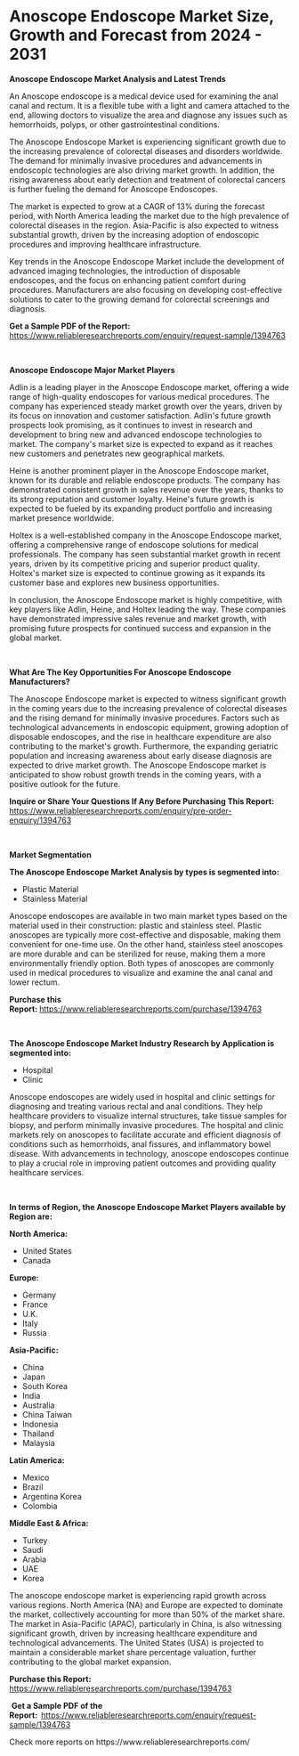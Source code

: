<p><h1>Anoscope Endoscope Market Size, Growth and Forecast from 2024 - 2031</h1></p><p><strong>Anoscope Endoscope Market Analysis and Latest Trends</strong></p>
<p><p>An Anoscope endoscope is a medical device used for examining the anal canal and rectum. It is a flexible tube with a light and camera attached to the end, allowing doctors to visualize the area and diagnose any issues such as hemorrhoids, polyps, or other gastrointestinal conditions.</p><p>The Anoscope Endoscope Market is experiencing significant growth due to the increasing prevalence of colorectal diseases and disorders worldwide. The demand for minimally invasive procedures and advancements in endoscopic technologies are also driving market growth. In addition, the rising awareness about early detection and treatment of colorectal cancers is further fueling the demand for Anoscope Endoscopes.</p><p>The market is expected to grow at a CAGR of 13% during the forecast period, with North America leading the market due to the high prevalence of colorectal diseases in the region. Asia-Pacific is also expected to witness substantial growth, driven by the increasing adoption of endoscopic procedures and improving healthcare infrastructure.</p><p>Key trends in the Anoscope Endoscope Market include the development of advanced imaging technologies, the introduction of disposable endoscopes, and the focus on enhancing patient comfort during procedures. Manufacturers are also focusing on developing cost-effective solutions to cater to the growing demand for colorectal screenings and diagnosis.</p></p>
<p><strong>Get a Sample PDF of the Report:&nbsp;</strong> <a href="https://www.reliableresearchreports.com/enquiry/request-sample/1394763">https://www.reliableresearchreports.com/enquiry/request-sample/1394763</a></p>
<p>&nbsp;</p>
<p><strong>Anoscope Endoscope Major Market Players</strong></p>
<p><p>Adlin is a leading player in the Anoscope Endoscope market, offering a wide range of high-quality endoscopes for various medical procedures. The company has experienced steady market growth over the years, driven by its focus on innovation and customer satisfaction. Adlin's future growth prospects look promising, as it continues to invest in research and development to bring new and advanced endoscope technologies to market. The company's market size is expected to expand as it reaches new customers and penetrates new geographical markets.</p><p>Heine is another prominent player in the Anoscope Endoscope market, known for its durable and reliable endoscope products. The company has demonstrated consistent growth in sales revenue over the years, thanks to its strong reputation and customer loyalty. Heine's future growth is expected to be fueled by its expanding product portfolio and increasing market presence worldwide.</p><p>Holtex is a well-established company in the Anoscope Endoscope market, offering a comprehensive range of endoscope solutions for medical professionals. The company has seen substantial market growth in recent years, driven by its competitive pricing and superior product quality. Holtex's market size is expected to continue growing as it expands its customer base and explores new business opportunities.</p><p>In conclusion, the Anoscope Endoscope market is highly competitive, with key players like Adlin, Heine, and Holtex leading the way. These companies have demonstrated impressive sales revenue and market growth, with promising future prospects for continued success and expansion in the global market.</p></p>
<p>&nbsp;</p>
<p><strong>What Are The Key Opportunities For Anoscope Endoscope Manufacturers?</strong></p>
<p><p>The Anoscope Endoscope market is expected to witness significant growth in the coming years due to the increasing prevalence of colorectal diseases and the rising demand for minimally invasive procedures. Factors such as technological advancements in endoscopic equipment, growing adoption of disposable endoscopes, and the rise in healthcare expenditure are also contributing to the market's growth. Furthermore, the expanding geriatric population and increasing awareness about early disease diagnosis are expected to drive market growth. The Anoscope Endoscope market is anticipated to show robust growth trends in the coming years, with a positive outlook for the future.</p></p>
<p><strong>Inquire or Share Your Questions If Any Before Purchasing This Report:</strong> <a href="https://www.reliableresearchreports.com/enquiry/pre-order-enquiry/1394763">https://www.reliableresearchreports.com/enquiry/pre-order-enquiry/1394763</a></p>
<p>&nbsp;</p>
<p><strong>Market Segmentation</strong></p>
<p><strong>The Anoscope Endoscope Market Analysis by types is segmented into:</strong></p>
<p><ul><li>Plastic Material</li><li>Stainless Material</li></ul></p>
<p><p>Anoscope endoscopes are available in two main market types based on the material used in their construction: plastic and stainless steel. Plastic anoscopes are typically more cost-effective and disposable, making them convenient for one-time use. On the other hand, stainless steel anoscopes are more durable and can be sterilized for reuse, making them a more environmentally friendly option. Both types of anoscopes are commonly used in medical procedures to visualize and examine the anal canal and lower rectum.</p></p>
<p><strong>Purchase this Report:&nbsp;</strong><a href="https://www.reliableresearchreports.com/purchase/1394763">https://www.reliableresearchreports.com/purchase/1394763</a></p>
<p>&nbsp;</p>
<p><strong>The Anoscope Endoscope Market Industry Research by Application is segmented into:</strong></p>
<p><ul><li>Hospital</li><li>Clinic</li></ul></p>
<p><p>Anoscope endoscopes are widely used in hospital and clinic settings for diagnosing and treating various rectal and anal conditions. They help healthcare providers to visualize internal structures, take tissue samples for biopsy, and perform minimally invasive procedures. The hospital and clinic markets rely on anoscopes to facilitate accurate and efficient diagnosis of conditions such as hemorrhoids, anal fissures, and inflammatory bowel disease. With advancements in technology, anoscope endoscopes continue to play a crucial role in improving patient outcomes and providing quality healthcare services.</p></p>
<p>&nbsp;</p>
<p><strong>In terms of Region, the Anoscope Endoscope Market Players available by Region are:</strong></p>
<p>
    <p> <strong> North America: </strong>
        <ul>
            <li>United States</li>
            <li>Canada</li>
        </ul>
        </p> 
    <p> <strong> Europe: </strong>
        <ul>
            <li>Germany</li>
            <li>France</li>
            <li>U.K.</li>
            <li>Italy</li>
            <li>Russia</li>
        </ul>
        </p> 
    <p> <strong> Asia-Pacific: </strong>
        <ul>
            <li>China</li>
            <li>Japan</li>
            <li>South Korea</li>
            <li>India</li>
            <li>Australia</li>
            <li>China Taiwan</li>
            <li>Indonesia</li>
            <li>Thailand</li>
            <li>Malaysia</li>
        </ul>
        </p> 
    <p> <strong> Latin America: </strong>
        <ul>
            <li>Mexico</li>
            <li>Brazil</li>
            <li>Argentina Korea</li>
            <li>Colombia</li>
        </ul>
        </p> 
    <p> <strong> Middle East & Africa: </strong>
        <ul>
            <li>Turkey</li>
            <li>Saudi</li>
            <li>Arabia</li>
            <li>UAE</li>
            <li>Korea</li>
        </ul>
    </p>
    </p>
<p><p>The anoscope endoscope market is experiencing rapid growth across various regions. North America (NA) and Europe are expected to dominate the market, collectively accounting for more than 50% of the market share. The market in Asia-Pacific (APAC), particularly in China, is also witnessing significant growth, driven by increasing healthcare expenditure and technological advancements. The United States (USA) is projected to maintain a considerable market share percentage valuation, further contributing to the global market expansion.</p></p>
<p><strong>Purchase this Report: </strong><a href="https://www.reliableresearchreports.com/purchase/1394763">https://www.reliableresearchreports.com/purchase/1394763</a></p>
<p>&nbsp;<strong>Get a Sample PDF of the Report:&nbsp;&nbsp;</strong><a href="https://www.reliableresearchreports.com/enquiry/request-sample/1394763">https://www.reliableresearchreports.com/enquiry/request-sample/1394763</a></p>
<p><strong></strong></p>
<p>Check more reports on https://www.reliableresearchreports.com/</p>